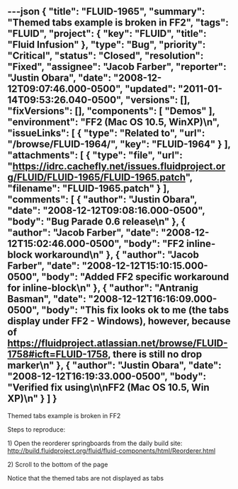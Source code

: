 ---json
{
  "title": "FLUID-1965",
  "summary": "Themed tabs example is broken in FF2",
  "tags": "FLUID",
  "project": {
    "key": "FLUID",
    "title": "Fluid Infusion"
  },
  "type": "Bug",
  "priority": "Critical",
  "status": "Closed",
  "resolution": "Fixed",
  "assignee": "Jacob Farber",
  "reporter": "Justin Obara",
  "date": "2008-12-12T09:07:46.000-0500",
  "updated": "2011-01-14T09:53:26.040-0500",
  "versions": [],
  "fixVersions": [],
  "components": [
    "Demos"
  ],
  "environment": "FF2 (Mac OS 10.5, WinXP)\n",
  "issueLinks": [
    {
      "type": "Related to",
      "url": "/browse/FLUID-1964/",
      "key": "FLUID-1964"
    }
  ],
  "attachments": [
    {
      "type": "file",
      "url": "https://idrc.cachefly.net/issues.fluidproject.org/FLUID/FLUID-1965/FLUID-1965.patch",
      "filename": "FLUID-1965.patch"
    }
  ],
  "comments": [
    {
      "author": "Justin Obara",
      "date": "2008-12-12T09:08:16.000-0500",
      "body": "Bug Parade 0.6 release\n"
    },
    {
      "author": "Jacob Farber",
      "date": "2008-12-12T15:02:46.000-0500",
      "body": "FF2 inline-block workaround\n"
    },
    {
      "author": "Jacob Farber",
      "date": "2008-12-12T15:10:15.000-0500",
      "body": "Added FF2 specific workaround for inline-block\n"
    },
    {
      "author": "Antranig Basman",
      "date": "2008-12-12T16:16:09.000-0500",
      "body": "This fix looks ok to me (the tabs display under FF2 - Windows), however, because of <https://fluidproject.atlassian.net/browse/FLUID-1758#icft=FLUID-1758>, there is still no drop marker\n"
    },
    {
      "author": "Justin Obara",
      "date": "2008-12-12T16:19:33.000-0500",
      "body": "Verified fix using\n\nFF2 (Mac OS 10.5, Win XP)\n"
    }
  ]
}
---
Themed tabs example is broken in FF2

Steps to reproduce:

1\) Open the reorderer springboards from the daily build site:\
<http://build.fluidproject.org/fluid/fluid-components/html/Reorderer.html>

2\) Scroll to the bottom of the page

Notice that the themed tabs are not displayed as tabs

        